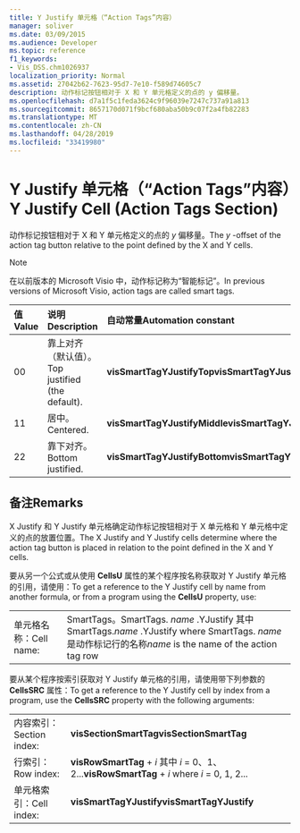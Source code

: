 ```yaml
---
title: Y Justify 单元格（“Action Tags”内容）
manager: soliver
ms.date: 03/09/2015
ms.audience: Developer
ms.topic: reference
f1_keywords:
- Vis_DSS.chm1026937
localization_priority: Normal
ms.assetid: 27042b62-7623-95d7-7e10-f589d74605c7
description: 动作标记按钮相对于 X 和 Y 单元格定义的点的 y 偏移量。
ms.openlocfilehash: d7a1f5c1feda3624c9f96039e7247c737a91a813
ms.sourcegitcommit: 8657170d071f9bcf680aba50b9c07f2a4fb82283
ms.translationtype: MT
ms.contentlocale: zh-CN
ms.lasthandoff: 04/28/2019
ms.locfileid: "33419980"
---
```

# <a name="y-justify-cell-action-tags-section"></a><span data-ttu-id="05756-103">Y Justify 单元格（“Action Tags”内容）</span><span class="sxs-lookup"><span data-stu-id="05756-103">Y Justify Cell (Action Tags Section)</span></span>

<span data-ttu-id="05756-104">动作标记按钮相对于 X 和 Y 单元格定义的点的  *y*  偏移量。</span><span class="sxs-lookup"><span data-stu-id="05756-104">The  *y*  -offset of the action tag button relative to the point defined by the X and Y cells.</span></span> 
  
> [!NOTE]
> <span data-ttu-id="05756-105">在以前版本的 Microsoft Visio 中，动作标记称为“智能标记”。</span><span class="sxs-lookup"><span data-stu-id="05756-105">In previous versions of Microsoft Visio, action tags are called smart tags.</span></span> 
  
|<span data-ttu-id="05756-106">**值**</span><span class="sxs-lookup"><span data-stu-id="05756-106">**Value**</span></span>|<span data-ttu-id="05756-107">**说明**</span><span class="sxs-lookup"><span data-stu-id="05756-107">**Description**</span></span>|<span data-ttu-id="05756-108">**自动常量**</span><span class="sxs-lookup"><span data-stu-id="05756-108">**Automation constant**</span></span>|
|:-----|:-----|:-----|
| <span data-ttu-id="05756-109">0</span><span class="sxs-lookup"><span data-stu-id="05756-109">0</span></span>  <br/> | <span data-ttu-id="05756-110">靠上对齐（默认值）。</span><span class="sxs-lookup"><span data-stu-id="05756-110">Top justified (the default).</span></span>  <br/> |<span data-ttu-id="05756-111">**visSmartTagYJustifyTop**</span><span class="sxs-lookup"><span data-stu-id="05756-111">**visSmartTagYJustifyTop**</span></span> <br/> |
| <span data-ttu-id="05756-112">1</span><span class="sxs-lookup"><span data-stu-id="05756-112">1</span></span>  <br/> | <span data-ttu-id="05756-113">居中。</span><span class="sxs-lookup"><span data-stu-id="05756-113">Centered.</span></span>  <br/> |<span data-ttu-id="05756-114">**visSmartTagYJustifyMiddle**</span><span class="sxs-lookup"><span data-stu-id="05756-114">**visSmartTagYJustifyMiddle**</span></span> <br/> |
| <span data-ttu-id="05756-115">2</span><span class="sxs-lookup"><span data-stu-id="05756-115">2</span></span>  <br/> | <span data-ttu-id="05756-116">靠下对齐。</span><span class="sxs-lookup"><span data-stu-id="05756-116">Bottom justified.</span></span>  <br/> |<span data-ttu-id="05756-117">**visSmartTagYJustifyBottom**</span><span class="sxs-lookup"><span data-stu-id="05756-117">**visSmartTagYJustifyBottom**</span></span> <br/> |
   
## <a name="remarks"></a><span data-ttu-id="05756-118">备注</span><span class="sxs-lookup"><span data-stu-id="05756-118">Remarks</span></span>

<span data-ttu-id="05756-119">X Justify 和 Y Justify 单元格确定动作标记按钮相对于 X 单元格和 Y 单元格中定义的点的放置位置。</span><span class="sxs-lookup"><span data-stu-id="05756-119">The X Justify and Y Justify cells determine where the action tag button is placed in relation to the point defined in the X and Y cells.</span></span>
  
<span data-ttu-id="05756-120">要从另一个公式或从使用 **CellsU** 属性的某个程序按名称获取对 Y Justify 单元格的引用，请使用：</span><span class="sxs-lookup"><span data-stu-id="05756-120">To get a reference to the Y Justify cell by name from another formula, or from a program using the **CellsU** property, use:</span></span> 
  
|||
|:-----|:-----|
| <span data-ttu-id="05756-121">单元格名称：</span><span class="sxs-lookup"><span data-stu-id="05756-121">Cell name:</span></span>  <br/> | <span data-ttu-id="05756-122">SmartTags。</span><span class="sxs-lookup"><span data-stu-id="05756-122">SmartTags.</span></span>  <span data-ttu-id="05756-123">*name*  .YJustify 其中 SmartTags.</span><span class="sxs-lookup"><span data-stu-id="05756-123">*name*  .YJustify           where SmartTags.</span></span> <span data-ttu-id="05756-124">*name*  是动作标记行的名称</span><span class="sxs-lookup"><span data-stu-id="05756-124">*name*  is the name of the action tag row</span></span>  <br/> |
   
<span data-ttu-id="05756-125">要从某个程序按索引获取对 Y Justify 单元格的引用，请使用带下列参数的 **CellsSRC** 属性：</span><span class="sxs-lookup"><span data-stu-id="05756-125">To get a reference to the Y Justify cell by index from a program, use the **CellsSRC** property with the following arguments:</span></span> 
  
|||
|:-----|:-----|
| <span data-ttu-id="05756-126">内容索引：</span><span class="sxs-lookup"><span data-stu-id="05756-126">Section index:</span></span>  <br/> |<span data-ttu-id="05756-127">**visSectionSmartTag**</span><span class="sxs-lookup"><span data-stu-id="05756-127">**visSectionSmartTag**</span></span> <br/> |
| <span data-ttu-id="05756-128">行索引：</span><span class="sxs-lookup"><span data-stu-id="05756-128">Row index:</span></span>  <br/> |<span data-ttu-id="05756-129">**visRowSmartTag**  +  *i* 其中 *i* = 0、1、2...</span><span class="sxs-lookup"><span data-stu-id="05756-129">**visRowSmartTag** +  *i*            where  *i*  = 0, 1, 2...</span></span>  <br/> |
| <span data-ttu-id="05756-130">单元格索引：</span><span class="sxs-lookup"><span data-stu-id="05756-130">Cell index:</span></span>  <br/> |<span data-ttu-id="05756-131">**visSmartTagYJustify**</span><span class="sxs-lookup"><span data-stu-id="05756-131">**visSmartTagYJustify**</span></span> <br/> |
   

